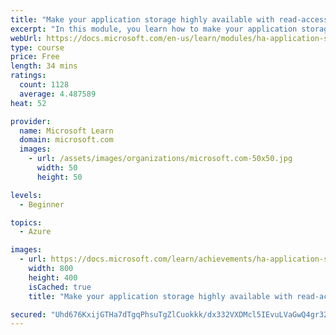 ```yaml
---
title: "Make your application storage highly available with read-access geo-redundant storage"
excerpt: "In this module, you learn how to make your application storage highly available by ensuring that you can fail over resources if there's an Azure region failure."
webUrl: https://docs.microsoft.com/en-us/learn/modules/ha-application-storage-with-grs/
type: course
price: Free
length: 34 mins
ratings:
  count: 1128
  average: 4.487589
heat: 52

provider:
  name: Microsoft Learn
  domain: microsoft.com
  images:
    - url: /assets/images/organizations/microsoft.com-50x50.jpg
      width: 50
      height: 50

levels:
  - Beginner

topics:
  - Azure

images:
  - url: https://docs.microsoft.com/learn/achievements/ha-application-storage-with-grs-social.png
    width: 800
    height: 400
    isCached: true
    title: "Make your application storage highly available with read-access geo-redundant storage"

secured: "Uhd676KxijGTHa7dTgqPhsuTgZlCuokkk/dx332VXDMcl5IEvuLVaGwQ4gr32YIoat7fqgjPkOrhq5GQEuGTk53nKmbBxy4qR8zzc8QqZ79dWoemhwSCGqgU58fpl74opyOb1z6v8VD6Y7YCvNN68bnUgs+TVrZ+tzto/26I2vFS2ZSBBIeyFyCxbc/V71ucTkvxGGhahbpxY4wDsHGQto7SyW1b+7Rmh7YHkdeuKjYDsmoaiQOKzx6wsIuotBIAJhhai+d1eeEqEqOD/OYNsBPOsX1R0yfVzayTRuW1o1XEbw/0a70uqTRA3AerOMrGDLoh6CmJORK2rFfxvVjtCkJUS35AmK3cvlsPJUbqF6oZ+ZyVE0gWMWmJRb7OUMq54cciA2YcFYgNYwCUoxdu1w==;v+gHoqGLbnUDI2+vVeF9/A=="
---
```


